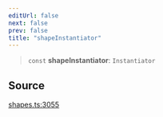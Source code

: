 ```yaml
---
editUrl: false
next: false
prev: false
title: "shapeInstantiator"
---
```


> `const` **shapeInstantiator**: `Instantiator`

## Source

[shapes.ts:3055](https://github.com/dgmjs/dgmjs/blob/main/packages/core/src/shapes.ts#L3055)
